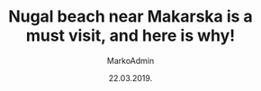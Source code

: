 ---
title: 'Nugal beach near Makarska is a must visit, and here is why!'
date: '22.03.2019.'
cover_image: '/images/posts/img3.jpg'
author: 'MarkoAdmin'
---